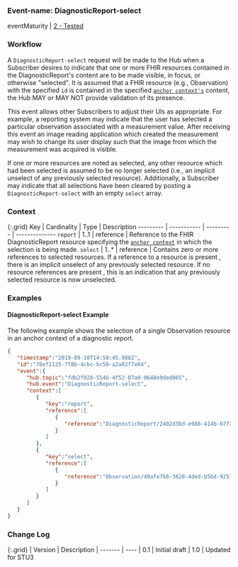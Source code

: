 ### Event-name: DiagnosticReport-select

eventMaturity | [2 - Tested](3-1-2-eventmaturitymodel.html)

### Workflow
A `DiagnosticReport-select` request will be made to the Hub when a Subscriber desires to indicate that one or more FHIR resources contained in the DiagnosticReport's content are to be made visible, in focus, or otherwise "selected". It is assumed that a FHIR resource (e.g., Observation) with the specified `id` is contained in the specified [`anchor context's`](5_glossary.html) content, the Hub MAY or MAY NOT provide validation of its presence.

This event allows other Subscribers to adjust their UIs as appropriate.  For example, a reporting system may indicate that the user has selected a particular observation associated with a measurement value. After receiving this event an image reading application which created the measurement may wish to change its user display such that the image from which the measurement was acquired is visible.

If one or more resources are noted as selected, any other resource which had been selected is assumed to be no longer selected (i.e., an implicit unselect of any previously selected resource).  Additionally, a Subscriber may indicate that all selections have been cleared by posting a `DiagnosticReport-select` with an empty `select` array. 

### Context

{:.grid}
Key       | Cardinality | Type      | Description
--------- | ----------- | --------- | --------------
`report`  | 1..1        | reference | Reference to the FHIR DiagnosticReport resource specifying the [`anchor context`](5_glossary.html) in which the selection is being made.
`select`  | 1..*        | reference | Contains zero or more references to selected resources. If a reference to a resource is present , there is an implicit unselect of any previously selected resource. If no resource references are present , this is an indication that any previously selected resource is now unselected.


### Examples

#### DiagnosticReport-select Example

The following example shows the selection of a single Observation resource in an anchor context of a diagnostic report.

```json
{
   "timestamp":"2019-09-10T14:58:45.988Z",
   "id":"78ef1125-7f8b-4cbc-bc59-a2a02f7e04",
   "event":{
      "hub.topic":"fdb2f928-5546-4f52-87a0-0648e9ded065",
      "hub.event":"DiagnosticReport-select",
      "context":[
         {
            "key":"report",
            "reference":[
               {
                  "reference":"DiagnosticReport/2402d3bd-e988-414b-b7f2-4322e86c9327"
               }
            ]
         },
         {
            "key":"select",
            "reference":[
               {
                  "reference":"Observation/40afe766-3628-4ded-b5bd-925727c013b3"
               }
            ]
         }
      ]
   }
}
```

### Change Log

{:.grid}
| Version | Description
| ------- | ----
| 0.1 | Initial draft
| 1.0 | Updated for STU3
